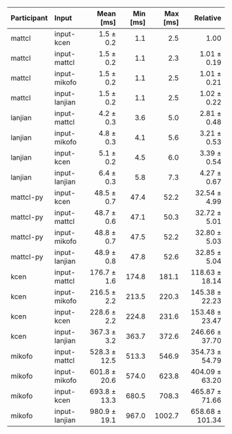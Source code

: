 | Participant | Input | Mean [ms] | Min [ms] | Max [ms] | Relative |
|:---|:---|---:|---:|---:|---:|
| mattcl | input-kcen | 1.5 ± 0.2 | 1.1 | 2.5 | 1.00 |
| mattcl | input-mattcl | 1.5 ± 0.2 | 1.1 | 2.3 | 1.01 ± 0.19 |
| mattcl | input-mikofo | 1.5 ± 0.2 | 1.1 | 2.5 | 1.01 ± 0.21 |
| mattcl | input-lanjian | 1.5 ± 0.2 | 1.1 | 2.5 | 1.02 ± 0.22 |
| lanjian | input-mattcl | 4.2 ± 0.3 | 3.6 | 5.0 | 2.81 ± 0.48 |
| lanjian | input-mikofo | 4.8 ± 0.3 | 4.1 | 5.6 | 3.21 ± 0.53 |
| lanjian | input-kcen | 5.1 ± 0.2 | 4.5 | 6.0 | 3.39 ± 0.54 |
| lanjian | input-lanjian | 6.4 ± 0.3 | 5.8 | 7.3 | 4.27 ± 0.67 |
| mattcl-py | input-kcen | 48.5 ± 0.7 | 47.4 | 52.2 | 32.54 ± 4.99 |
| mattcl-py | input-mattcl | 48.7 ± 0.6 | 47.1 | 50.3 | 32.72 ± 5.01 |
| mattcl-py | input-mikofo | 48.8 ± 0.7 | 47.5 | 52.2 | 32.80 ± 5.03 |
| mattcl-py | input-lanjian | 48.9 ± 0.8 | 47.8 | 52.6 | 32.85 ± 5.04 |
| kcen | input-mattcl | 176.7 ± 1.6 | 174.8 | 181.1 | 118.63 ± 18.14 |
| kcen | input-mikofo | 216.5 ± 2.2 | 213.5 | 220.3 | 145.38 ± 22.23 |
| kcen | input-kcen | 228.6 ± 2.2 | 224.8 | 231.6 | 153.48 ± 23.47 |
| kcen | input-lanjian | 367.3 ± 3.2 | 363.7 | 372.6 | 246.66 ± 37.70 |
| mikofo | input-mattcl | 528.3 ± 12.5 | 513.3 | 546.9 | 354.73 ± 54.79 |
| mikofo | input-mikofo | 601.8 ± 20.6 | 574.0 | 623.8 | 404.09 ± 63.20 |
| mikofo | input-kcen | 693.8 ± 13.3 | 680.5 | 708.3 | 465.87 ± 71.66 |
| mikofo | input-lanjian | 980.9 ± 19.1 | 967.0 | 1002.7 | 658.68 ± 101.34 |
